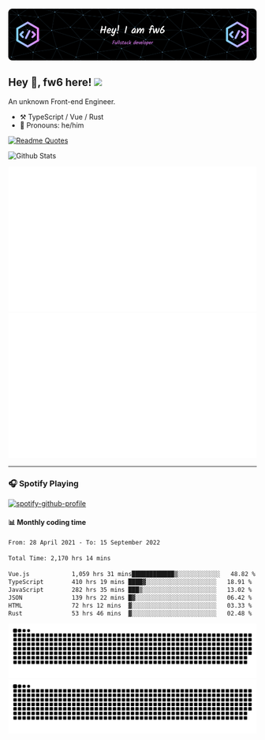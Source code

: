 ![Header](github-header-image.png)

## Hey 👋, fw6 here! <img src="https://github.githubassets.com/images/mona-whisper.gif" height="24" />


An unknown Front-end Engineer.

-   :hammer_and_pick: TypeScript / Vue / Rust
-   :man: Pronouns: he/him


[![Readme Quotes](https://quotes-github-readme.vercel.app/api?type=horizontal&theme=algolia)](https://github.com/piyushsuthar/github-readme-quotes)



![Github Stats](https://github-readme-stats.vercel.app/api?username=fw6&bg_color=30,e96443,904e95&title_color=fff&text_color=fff)

![](https://raw.githubusercontent.com/fw6/github-stats-transparent/output/generated/overview.svg)
![](https://raw.githubusercontent.com/fw6/github-stats-transparent/output/generated/languages.svg)


---

### 🎧 Spotify Playing

<!-- ![spotify-github-profile](/img/default.svg) -->

[![spotify-github-profile](https://spotify-github-profile.vercel.app/api/view?uid=r6wn4hdvypv0lkzyrj0e0pjct&cover_image=true&theme=default&bar_color=53b14f&bar_color_cover=true)](https://github.com/kittinan/spotify-github-profile)
#### :bar_chart: Monthly coding time

<!--START_SECTION:waka-->

```text
From: 28 April 2021 - To: 15 September 2022

Total Time: 2,170 hrs 14 mins

Vue.js            1,059 hrs 31 mins████████████▒░░░░░░░░░░░░   48.82 %
TypeScript        410 hrs 19 mins ████▓░░░░░░░░░░░░░░░░░░░░   18.91 %
JavaScript        282 hrs 35 mins ███▒░░░░░░░░░░░░░░░░░░░░░   13.02 %
JSON              139 hrs 22 mins █▓░░░░░░░░░░░░░░░░░░░░░░░   06.42 %
HTML              72 hrs 12 mins  ▓░░░░░░░░░░░░░░░░░░░░░░░░   03.33 %
Rust              53 hrs 46 mins  ▓░░░░░░░░░░░░░░░░░░░░░░░░   02.48 %
```

<!--END_SECTION:waka-->




![github contribution grid snake animation](https://raw.githubusercontent.com/platane/platane/output/github-contribution-grid-snake-dark.svg#gh-dark-mode-only)![github contribution grid snake animation](https://raw.githubusercontent.com/platane/platane/output/github-contribution-grid-snake.svg#gh-light-mode-only)
